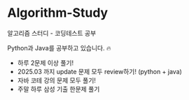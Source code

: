 # Algorithm-Study
알고리즘 스터디 - 코딩테스트 공부 

Python과 Java를 공부하고 있습니다. 🔥

- 하루 2문제 이상 풀기!
- 2025.03 까지 update 문제 모두 review하기! (python + java)
- 자바 코테 강의 문제 모두 풀기!
- 주말 하루 삼성 기출 한문제 풀기
